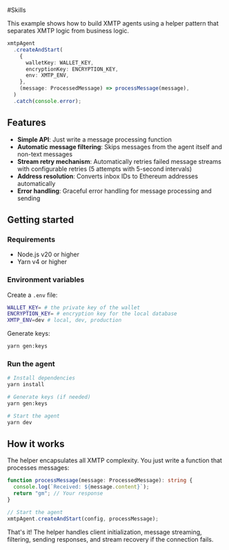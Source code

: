 #Skills

This example shows how to build XMTP agents using a helper pattern that separates XMTP logic from business logic.

```typescript
xmtpAgent
  .createAndStart(
    {
      walletKey: WALLET_KEY,
      encryptionKey: ENCRYPTION_KEY,
      env: XMTP_ENV,
    },
    (message: ProcessedMessage) => processMessage(message),
  )
  .catch(console.error);
```

## Features

- **Simple API**: Just write a message processing function
- **Automatic message filtering**: Skips messages from the agent itself and non-text messages
- **Stream retry mechanism**: Automatically retries failed message streams with configurable retries (5 attempts with 5-second intervals)
- **Address resolution**: Converts inbox IDs to Ethereum addresses automatically
- **Error handling**: Graceful error handling for message processing and sending

## Getting started

### Requirements

- Node.js v20 or higher
- Yarn v4 or higher

### Environment variables

Create a `.env` file:

```bash
WALLET_KEY= # the private key of the wallet
ENCRYPTION_KEY= # encryption key for the local database
XMTP_ENV=dev # local, dev, production
```

Generate keys:

```bash
yarn gen:keys
```

### Run the agent

```bash
# Install dependencies
yarn install

# Generate keys (if needed)
yarn gen:keys

# Start the agent
yarn dev
```

## How it works

The helper encapsulates all XMTP complexity. You just write a function that processes messages:

```typescript
function processMessage(message: ProcessedMessage): string {
  console.log(`Received: ${message.content}`);
  return "gm"; // Your response
}

// Start the agent
xmtpAgent.createAndStart(config, processMessage);
```

That's it! The helper handles client initialization, message streaming, filtering, sending responses, and stream recovery if the connection fails.
